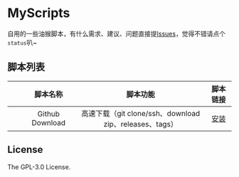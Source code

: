# MyScripts
自用的一些油猴脚本，有什么需求、建议、问题直接提[Issues](https://github.com/Joye-bot/MyScripts/issues/new)，觉得不错请点个`status`叭~

## 脚本列表
||脚本名称|脚本功能|脚本链接|
|:----:|:----:|:----:|:----:|
|<img src="https://i.loli.net/2021/03/30/ULV9XunaHesqGIR.png" height="16px" />|Github Download|高速下载（git clone/ssh、download zip、releases、tags）|[安装](https://greasyfork.org/zh-CN/scripts/451642-github-download)|

## License

The GPL-3.0 License.
